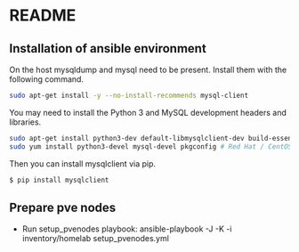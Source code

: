 # README

## Installation of ansible environment

On the host mysqldump and mysql need to be present. Install them with the following command.

```bash
sudo apt-get install -y --no-install-recommends mysql-client
```

You may need to install the Python 3 and MySQL development headers and libraries.

```bash
sudo apt-get install python3-dev default-libmysqlclient-dev build-essential pkg-config # Debian / Ubuntu
sudo yum install python3-devel mysql-devel pkgconfig # Red Hat / CentOS
```

Then you can install mysqlclient via pip.

```bash
$ pip install mysqlclient
```

## Prepare pve nodes

- Run setup_pvenodes playbook: ansible-playbook -J -K -i inventory/homelab setup_pvenodes.yml
